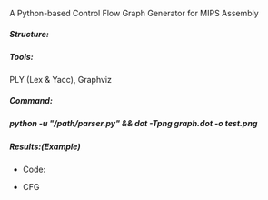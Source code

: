 A Python-based Control Flow Graph Generator for MIPS Assembly

##### Structure:



##### Tools: 

PLY (Lex & Yacc), Graphviz

##### Command: 

##### python -u "/path/parser.py" && dot -Tpng graph.dot -o test.png

##### Results:(Example)

- Code:

  

- CFG

